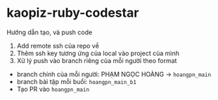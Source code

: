 # kaopiz-ruby-codestar

Hướng dẫn tạo, và push code

1. Add remote ssh của repo về
2. Thêm ssh key tương ứng của local vào project của mình
3. Xử lý push vào branch riêng của mỗi người theo format

- branch chính của mỗi người: PHẠM NGỌC HOÀNG -> `hoangpn_main`
- branch bài tập mỗi buổi: `hoangpn_main_b1`
- Tạo PR vào `hoangpn_main`
